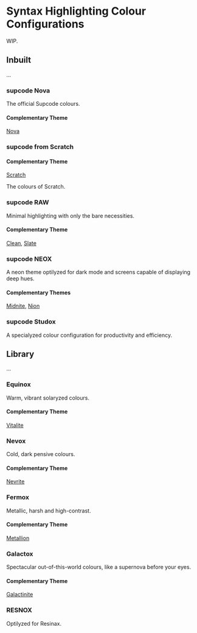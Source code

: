 # Syntax Highlighting Colour Configurations

WIP.


## Inbuilt

...


### supcode Nova

The official Supcode colours.

#### Complementary Theme
[Nova](themes.md#nova)


### supcode from Scratch

#### Complementary Theme
[Scratch](themes.md#scratch)

The colours of Scratch.


### supcode RAW

Minimal highlighting with only the bare necessities.

#### Complementary Theme
[Clean](themes.md#clean), [Slate](themes.md#slate)


### supcode NEOX

A neon theme optilyzed for dark mode and screens capable of displaying deep hues.

#### Complementary Themes
[Midnite](themes.md#midnite), [Nion](themes.md#nion)


### supcode Studox

A specialyzed colour configuration for productivity and efficiency.


## Library

...


### Equinox

Warm, vibrant solaryzed colours.

#### Complementary Theme
[Vitalite](themes.md#vitalite)


### Nevox

Cold, dark pensive colours.

#### Complementary Theme
[Nevrite](themes.md#nevrite)


### Fermox

Metallic, harsh and high-contrast.

#### Complementary Theme
[Metallion](themes.md#metallion)


### Galactox

Spectacular out-of-this-world colours, like a supernova before your eyes.

#### Complementary Theme
[Galactinite](themes.md#galactinite)


### RESNOX

Optilyzed for Resinax.
